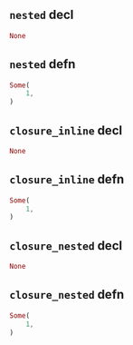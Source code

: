 ## `nested` decl

```rust
None
```

## `nested` defn

```rust
Some(
    1,
)
```

## `closure_inline` decl

```rust
None
```

## `closure_inline` defn

```rust
Some(
    1,
)
```

## `closure_nested` decl

```rust
None
```

## `closure_nested` defn

```rust
Some(
    1,
)
```

